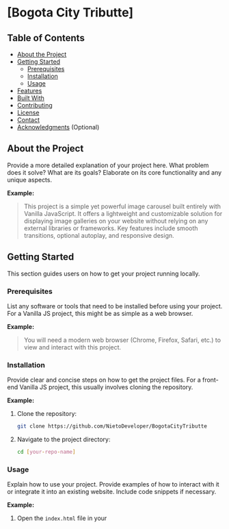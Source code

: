 # [Bogota City Tributte]

## Table of Contents

- [About the Project](#about-the-project)
- [Getting Started](#getting-started)
  - [Prerequisites](#prerequisites)
  - [Installation](#installation)
  - [Usage](#usage)
- [Features](#features)
- [Built With](#built-with)
- [Contributing](#contributing)
- [License](#license)
- [Contact](#contact)
- [Acknowledgments](#acknowledgments) (Optional)

## About the Project

Provide a more detailed explanation of your project here. What problem does it solve? What are its goals? Elaborate on its core functionality and any unique aspects.

**Example:**

> This project is a simple yet powerful image carousel built entirely with Vanilla JavaScript. It offers a lightweight and customizable solution for displaying image galleries on your website without relying on any external libraries or frameworks. Key features include smooth transitions, optional autoplay, and responsive design.

## Getting Started

This section guides users on how to get your project running locally.

### Prerequisites

List any software or tools that need to be installed before using your project. For a Vanilla JS project, this might be as simple as a web browser.

**Example:**

> You will need a modern web browser (Chrome, Firefox, Safari, etc.) to view and interact with this project.

### Installation

Provide clear and concise steps on how to get the project files. For a front-end Vanilla JS project, this usually involves cloning the repository.

**Example:**

1. Clone the repository:

    ```bash
    git clone https://github.com/NietoDeveloper/BogotaCityTributte
    ```

2. Navigate to the project directory:

    ```bash
    cd [your-repo-name]
    ```

### Usage

Explain how to use your project. Provide examples of how to interact with it or integrate it into an existing website. Include code snippets if necessary.

**Example:**

1. Open the `index.html` file in your
